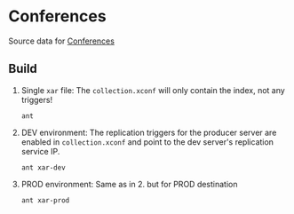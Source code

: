 # Conferences

Source data for [Conferences](https://history.state.gov/conferences)

## Build

1. Single `xar` file: The `collection.xconf` will only contain the index, not any triggers!
    ```shell
    ant
    ```

2. DEV environment: The replication triggers for the producer server are enabled in  `collection.xconf` and point to the dev server's replication service IP.
    ```shell
    ant xar-dev
    ```

3. PROD environment: Same as in 2. but for PROD destination
    ```shell
    ant xar-prod
    ```
